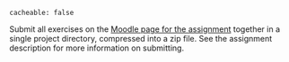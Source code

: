 ```
cacheable: false
```

Submit all exercises on the [Moodle page for the assignment](https://moodle.pugetsound.edu/moodle/mod/assign/view.php?id=340429) together in a single project directory, compressed into a zip file. See the assignment description for more information on submitting.
